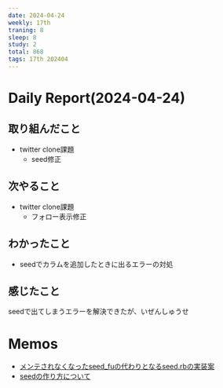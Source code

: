 ```yaml
---
date: 2024-04-24
weekly: 17th
traning: 8
sleep: 8
study: 2
total: 868
tags: 17th 202404 
---
```

# Daily Report(2024-04-24)
## 取り組んだこと
- twitter clone課題
	- seed修正
## 次やること
- twitter clone課題
	- フォロー表示修正
## わかったこと
- seedでカラムを追加したときに出るエラーの対処
## 感じたこと
seedで出てしまうエラーを解決できたが、いぜんしゅうせ
# Memos
- [メンテされなくなったseed_fuの代わりとなるseed.rbの実装案](https://zenn.dev/ysi831/articles/465d2835f281b2)
- [seedの作り方について](https://qiita.com/yotto-yotto/items/d1f62fa6322630fbc507)